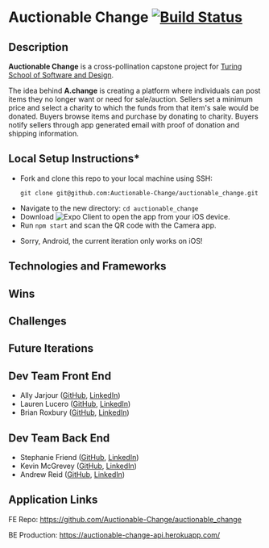 # Auctionable Change [![Build Status](https://travis-ci.com/Auctionable-Change/auctionable_change_api.svg?branch=master)](https://travis-ci.com/Auctionable-Change/auctionable_change_api)

## Description

**Auctionable Change** is a cross-pollination capstone project for [Turing School of Software and Design](https://turing.io/).

The idea behind **A.change** is creating a platform where individuals can post items they no longer want or need for sale/auction. 
Sellers set a minimum price and select a charity to which the funds from that item's sale would be donated. Buyers browse items and purchase by donating to charity. 
Buyers notify sellers through app generated email with proof of donation and shipping information.

## Local Setup Instructions*

- Fork and clone this repo to your local machine using SSH:
  ```
  git clone git@github.com:Auctionable-Change/auctionable_change.git
  ```
- Navigate to the new directory: `cd auctionable_change`
- Download ![Expo Client](https://expo.io/tools#client) to open the app from your iOS device.
- Run `npm start` and scan the QR code with the Camera app.
* Sorry, Android, the current iteration only works on iOS!

## Technologies and Frameworks

## Wins

## Challenges

## Future Iterations

## Dev Team Front End

 - Ally Jarjour ([GitHub](https://github.com/allyjarjour), [LinkedIn](https://www.linkedin.com/in/allyjarjour/))
 - Lauren Lucero ([GitHub](https://github.com/laurenlucero), [LinkedIn](https://www.linkedin.com/in/lauren-codes/))
 - Brian Roxbury ([GitHub](https://github.com/broxbury), [LinkedIn](https://www.linkedin.com/in/brianroxbury/))

## Dev Team Back End

 - Stephanie Friend ([GitHub](https://github.com/StephanieFriend), [LinkedIn](https://www.linkedin.com/in/s-friend/))
 - Kevin McGrevey ([GitHub](https://github.com/kmcgrevey), [LinkedIn](www.linkedin.com/in/‎kevin-mcgrevey‎-8660958/))
 - Andrew Reid ([GitHub](https://github.com/reid-andrew), [LinkedIn](https://www.linkedin.com/in/reida/))

## Application Links

FE Repo: https://github.com/Auctionable-Change/auctionable_change

BE Production: https://auctionable-change-api.herokuapp.com/
